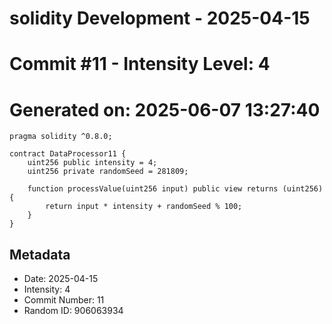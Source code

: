﻿# solidity Development - 2025-04-15
# Commit #11 - Intensity Level: 4
# Generated on: 2025-06-07 13:27:40
```solidity
pragma solidity ^0.8.0;

contract DataProcessor11 {
    uint256 public intensity = 4;
    uint256 private randomSeed = 281809;

    function processValue(uint256 input) public view returns (uint256) {
        return input * intensity + randomSeed % 100;
    }
}
```
## Metadata
- Date: 2025-04-15
- Intensity: 4
- Commit Number: 11
- Random ID: 906063934
